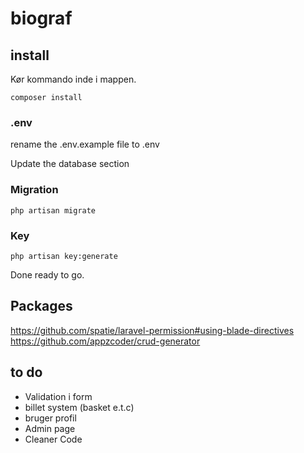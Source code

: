 # biograf

## install

Kør kommando inde i mappen.

`composer install`

### .env

rename the .env.example file to .env

Update the database section

### Migration
`php artisan migrate`

### Key
`php artisan key:generate`

Done ready to go. 

## Packages
https://github.com/spatie/laravel-permission#using-blade-directives <br>
https://github.com/appzcoder/crud-generator

## to do
 - Validation i form
 - billet system (basket e.t.c)
 - bruger profil
 - Admin page
 - Cleaner Code
